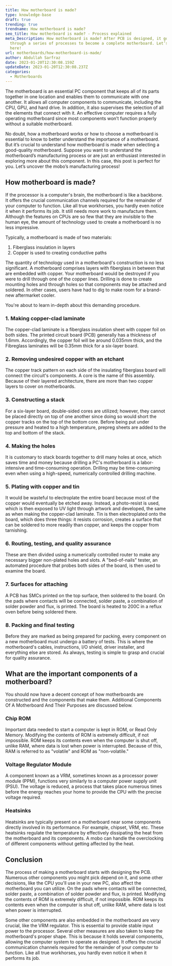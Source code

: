 ```yaml
---
title: How motherboard is made?
type: knowledge-base
draft: true
trending: true
trendname: How motherboard is made?
seo_title: How motherboard is made? - Process explained
meta_Description: How motherboard is made? After PCB is designed, it goes
  through a series of processes to become a complete motherboard. Let’s explore
  here!
url: motherboards/how-motherboard-is-made/
author: Abdullah Sarfraz
date: 2023-01-20T12:30:08.159Z
updateDate: 2023-01-20T12:30:08.237Z
categories:
  - Motherboards
---
```

The motherboard is an essential PC component that keeps all of its parts together in one location and enables them to communicate with one another. It allows all computer components to communicate, including the CPU, GPU, and hard drive. In addition, it also supervises the selection of all the elements that connect with it. An effective computer requires a fully operating motherboard since most components won’t function properly without a suitable motherboard.

No doubt, how a motherboard works or how to choose a motherboard is essential to know to better understand the importance of a motherboard. But it’s crucial to understand how motherboard is made when selecting a good-quality motherboard. Suppose you want to understand the motherboard’s manufacturing process or are just an enthusiast interested in exploring more about this component. In this case, this post is perfect for you. Let’s uncover the mobo’s manufacturing process! 

## How motherboard is made?

If the processor is a computer's brain, the motherboard is like a backbone. It offers the crucial communication channels required for the remainder of your computer to function. Like all true workhorses, you hardly even notice it when it performs its job. It still needs more work to manufacture them. Although the features on CPUs are so few that they are invisible to the human eye, the amount of technology used to create a motherboard is no less impressive.

Typically, a motherboard is made of two materials:

1. Fiberglass insulation in layers
2. Copper is used to creating conductive paths

The quantity of technology used in a motherboard's construction is no less significant. A motherboard comprises layers with fiberglass in between that are embedded with copper. Your motherboard would be destroyed if you were to drill through one of the copper lines. Drilling is done to create mounting holes and through holes so that components may be attached and soldered. In other cases, users have had to dig to make room for a brand-new aftermarket cooler.

You're about to learn in-depth about this demanding procedure.

### 1. Making copper-clad laminate

The copper-clad laminate is a fiberglass insulation sheet with copper foil on both sides. The printed circuit board (PCB) generally has a thickness of 1.6mm. Accordingly, the copper foil will be around 0.035mm thick, and the Fibreglass laminates will be 0.35mm thick for a six-layer board.

### 2. Removing undesired copper with an etchant

The copper track pattern on each side of the insulating fiberglass board will connect the circuit's components. A core is the name of this assembly. Because of their layered architecture, there are more than two copper layers to cover on motherboards.

### 3. Constructing a stack

For a six-layer board, double-sided cores are utilized; however, they cannot be placed directly on top of one another since doing so would short the copper tracks on the top of the bottom core. Before being put under pressure and heated to a high temperature, prepreg sheets are added to the top and bottom of the stack.

### 4. Making the holes

It is customary to stack boards together to drill many holes at once, which saves time and money because drilling a PC's motherboard is a labor-intensive and time-consuming operation. Drilling may be time-consuming even when using a high-speed, numerically controlled drilling machine.

### 5. Plating with copper and tin

It would be wasteful to electroplate the entire board because most of the copper would eventually be etched away. Instead, a photo-resist is used, which is then exposed to UV light through artwork and developed, the same as when making the copper-clad laminate. Tin is then electroplated onto the board, which does three things: it resists corrosion, creates a surface that can be soldered to more readily than copper, and keeps the copper from tarnishing.

### 6. Routing, testing, and quality assurance

These are then divided using a numerically controlled router to make any necessary bigger non-plated holes and slots. A "bed-of-nails" tester, an automated procedure that probes both sides of the board, is then used to examine the board.

### 7. Surfaces for attaching

A PCB has SMCs printed on the top surface, then soldered to the board. On the pads where contacts will be connected, solder paste, a combination of solder powder and flux, is printed. The board is heated to 200C in a reflux oven before being soldered there.

### 8. Packing and final testing

Before they are marked as being prepared for packing, every component on a new motherboard must undergo a battery of tests. This is where the motherboard's cables, instructions, I/O shield, driver installer, and everything else are stored. As always, testing is simple to grasp and crucial for quality assurance.

## What are the important components of a motherboard?

You should now have a decent concept of how motherboards are constructed and the components that make them. Additional Components Of A Motherboard And Their Purposes are discussed below.

### Chip ROM

Important data needed to start a computer is kept in ROM, or Read Only Memory. Modifying the contents of ROM is extremely difficult, if not impossible. ROM keeps its contents even when the computer is shut off, unlike RAM, where data is lost when power is interrupted. Because of this, RAM is referred to as "volatile" and ROM as "non-volatile."

### Voltage Regulator Module

A component known as a VRM, sometimes known as a processor power module (PPM), functions very similarly to a computer power supply unit (PSU). The voltage is reduced, a process that takes place numerous times before the energy reaches your home to provide the CPU with the precise voltage required.

### Heatsinks

Heatsinks are typically present on a motherboard near some components directly involved in its performance. For example, chipset, VRM, etc. These heatsinks regulate the temperature by effectively dissipating the heat from the motherboard and its components. A mobo can handle the overclocking of different components without getting affected by the heat. 

## Conclusion

The process of making a motherboard starts with designing the PCB. Numerous other components you might pick depend on it, and some other decisions, like the CPU you'll use in your new PC, also affect the motherboard you can utilize. On the pads where contacts will be connected, solder paste, a combination of solder powder and flux, is printed. Modifying the contents of ROM is extremely difficult, if not impossible. ROM keeps its contents even when the computer is shut off, unlike RAM, where data is lost when power is interrupted. 

Some other components are also embedded in the motherboard are very crucial, like the VRM regulator. This is essential to provide stable input power to the processor. Several other measures are also taken to keep the motherboard's proper shape. This is because it holds several components, allowing the computer system to operate as designed. It offers the crucial communication channels required for the remainder of your computer to function. Like all true workhorses, you hardly even notice it when it performs its job.